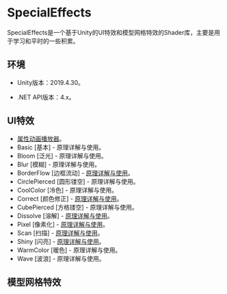 # SpecialEffects

SpecialEffects是一个基于Unity的UI特效和模型网格特效的Shader库，主要是用于学习和平时的一些积累。

## 环境

- Unity版本：2019.4.30。

- .NET API版本：4.x。

## UI特效

- [属性动画播放器](https://wanderer.blog.csdn.net/article/details/119732392)。
- Basic [基本] - 原理详解与使用。
- Bloom [泛光] - 原理详解与使用。
- Blur [模糊] - 原理详解与使用。
- BorderFlow [边框流动] - [原理详解与使用](https://wanderer.blog.csdn.net/article/details/119868285)。
- CirclePierced [圆形镂空] - 原理详解与使用。
- CoolColor [冷色] - 原理详解与使用。
- Correct [颜色修正] - [原理详解与使用](https://wanderer.blog.csdn.net/article/details/120870512)。
- CubePierced [方格镂空] - 原理详解与使用。
- Dissolve [溶解] - [原理详解与使用](https://wanderer.blog.csdn.net/article/details/120237414)。
- Pixel [像素化] - [原理详解与使用](https://wanderer.blog.csdn.net/article/details/120561525)。
- Scan [扫描] - [原理详解与使用](https://wanderer.blog.csdn.net/article/details/120420385)。
- Shiny [闪亮] - [原理详解与使用](https://wanderer.blog.csdn.net/article/details/120066411)。
- WarmColor [暖色] - 原理详解与使用。
- Wave [波浪] - 原理详解与使用。

## 模型网格特效